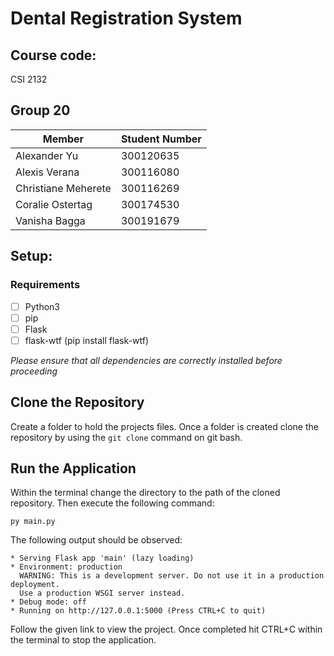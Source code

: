 # **Dental Registration System**
## Course code:
CSI 2132

## Group 20
|Member |Student Number|
|---|---|
|Alexander Yu|300120635|
|Alexis Verana|300116080|
|Christiane Meherete|300116269|
|Coralie Ostertag|300174530|
|Vanisha Bagga|300191679|

## Setup:
### Requirements
- [ ] Python3
- [ ] pip
- [ ] Flask
- [ ] flask-wtf (pip install flask-wtf)

*Please ensure that all dependencies are correctly installed before proceeding*

## Clone the Repository
Create a folder to hold the projects files. Once a folder is created clone the repository by using the `git clone` command on git bash.

## Run the Application
Within the terminal change the directory to the path of the cloned repository.
Then execute the following command:

```
py main.py
```

The following output should be observed:
```
* Serving Flask app 'main' (lazy loading)
* Environment: production
  WARNING: This is a development server. Do not use it in a production deployment.
  Use a production WSGI server instead.
* Debug mode: off
* Running on http://127.0.0.1:5000 (Press CTRL+C to quit)
```
Follow the given link to view the project. Once completed hit CTRL+C within the terminal to stop the application.
